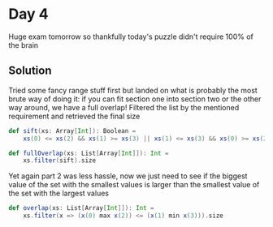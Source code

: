 # Day 4

Huge exam tomorrow so thankfully today's puzzle didn't require 100% of the brain

## Solution

Tried some fancy range stuff first but landed on what is probably the most brute way of doing it: if you can fit section one into section two or the other way around, we have a full overlap! Filtered the list by the mentioned requirement and retrieved the final size

```scala
def sift(xs: Array[Int]): Boolean =
    xs(0) <= xs(2) && xs(1) >= xs(3) || xs(1) <= xs(3) && xs(0) >= xs(2)

def fullOverlap(xs: List[Array[Int]]): Int =
    xs.filter(sift).size
```

Yet again part 2 was less hassle, now we just need to see if the biggest value of the set with the smallest values is larger than the smallest value of the set with the largest values

```scala
def overlap(xs: List[Array[Int]]): Int =
    xs.filter(x => (x(0) max x(2)) <= (x(1) min x(3))).size
```
